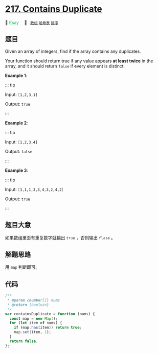 # [217. Contains Duplicate](https://leetcode.com/problems/contains-duplicate/)

:green_apple: <font color=#15bd66>Esay</font>&emsp; 🔖&ensp; [`数组`](../solution/array.md) [`哈希表`](../solution/hash-table.md) [`排序`](../solution/sorting.md)

## 题目

Given an array of integers, find if the array contains any duplicates.

Your function should return true if any value appears **at least twice** in the array, and it should return `false` if every element is distinct.

**Example 1**:

::: tip

Input: `[1,2,3,1]`

Output: `true`

:::

**Example 2**:

::: tip

Input: `[1,2,3,4]`

Output: `false`

:::

**Example 3**:

::: tip

Input: `[1,1,1,3,3,4,3,2,4,2]`

Output: `true`

:::

## 题目大意

如果数组里面有重复数字就输出 `true` ，否则输出 `flase` 。

## 解题思路

用 `map` 判断即可。

## 代码

```javascript
/**
 * @param {number[]} nums
 * @return {boolean}
 */
var containsDuplicate = function (nums) {
  const map = new Map();
  for (let item of nums) {
    if (map.has(item)) return true;
    map.set(item, 1);
  }
  return false;
};
```
